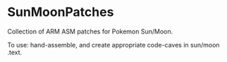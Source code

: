 # SunMoonPatches
Collection of ARM ASM patches for Pokemon Sun/Moon.

To use: hand-assemble, and create appropriate code-caves in sun/moon .text.